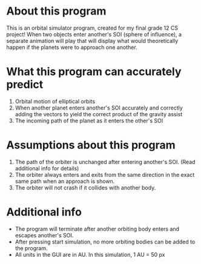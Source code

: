 # About this program
This is an orbital simulator program, created for my final grade 12 CS project! When two objects enter another's SOI (sphere of influence), a separate animation will play that will display what would theoretically happen if the planets were to approach one another. 

# What this program can accurately predict
1. Orbital motion of elliptical orbits
2. When another planet enters another's SOI accurately and correctly adding the vectors to yield the correct product of the gravity assist
3. The incoming path of the planet as it enters the other's SOI

# Assumptions about this program
1. The path of the orbiter is unchanged after entering another's SOI. (Read additional info for details)
2. The orbiter always enters and exits from the same direction in the exact same path when an approach is shown. 
3. The orbiter will not crash if it collides with another body.

# Additional info
* The program will terminate after another orbiting body enters and escapes another's SOI.
* After pressing start simulation, no more orbiting bodies can be added to the program.
* All units in the GUI are in AU. In this simulation, 1 AU = 50 px
